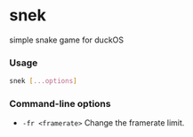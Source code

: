 # snek
simple snake game for duckOS
### Usage
```bash
snek [...options]
```
### Command-line options
- `-fr <framerate>`
Change the framerate limit.
